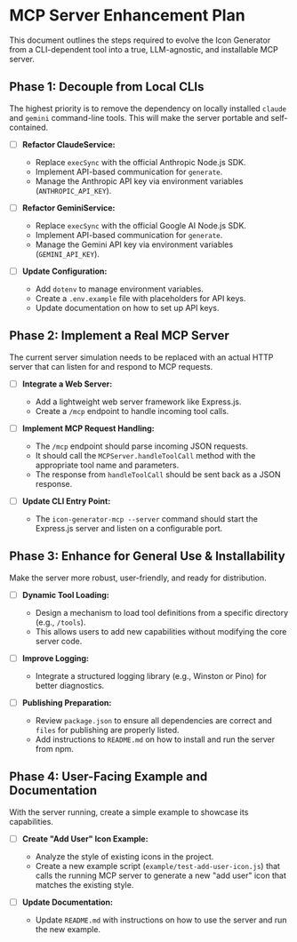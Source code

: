 # MCP Server Enhancement Plan

This document outlines the steps required to evolve the Icon Generator from a CLI-dependent tool into a true, LLM-agnostic, and installable MCP server.

## Phase 1: Decouple from Local CLIs

The highest priority is to remove the dependency on locally installed `claude` and `gemini` command-line tools. This will make the server portable and self-contained.

-   [ ] **Refactor ClaudeService:**
    -   Replace `execSync` with the official Anthropic Node.js SDK.
    -   Implement API-based communication for `generate`.
    -   Manage the Anthropic API key via environment variables (`ANTHROPIC_API_KEY`).

-   [ ] **Refactor GeminiService:**
    -   Replace `execSync` with the official Google AI Node.js SDK.
    -   Implement API-based communication for `generate`.
    -   Manage the Gemini API key via environment variables (`GEMINI_API_KEY`).

-   [ ] **Update Configuration:**
    -   Add `dotenv` to manage environment variables.
    -   Create a `.env.example` file with placeholders for API keys.
    -   Update documentation on how to set up API keys.

## Phase 2: Implement a Real MCP Server

The current server simulation needs to be replaced with an actual HTTP server that can listen for and respond to MCP requests.

-   [ ] **Integrate a Web Server:**
    -   Add a lightweight web server framework like Express.js.
    -   Create a `/mcp` endpoint to handle incoming tool calls.

-   [ ] **Implement MCP Request Handling:**
    -   The `/mcp` endpoint should parse incoming JSON requests.
    -   It should call the `MCPServer.handleToolCall` method with the appropriate tool name and parameters.
    -   The response from `handleToolCall` should be sent back as a JSON response.

-   [ ] **Update CLI Entry Point:**
    -   The `icon-generator-mcp --server` command should start the Express.js server and listen on a configurable port.

## Phase 3: Enhance for General Use & Installability

Make the server more robust, user-friendly, and ready for distribution.

-   [ ] **Dynamic Tool Loading:**
    -   Design a mechanism to load tool definitions from a specific directory (e.g., `/tools`).
    -   This allows users to add new capabilities without modifying the core server code.

-   [ ] **Improve Logging:**
    -   Integrate a structured logging library (e.g., Winston or Pino) for better diagnostics.

-   [ ] **Publishing Preparation:**
    -   Review `package.json` to ensure all dependencies are correct and `files` for publishing are properly listed.
    -   Add instructions to `README.md` on how to install and run the server from npm.

## Phase 4: User-Facing Example and Documentation

With the server running, create a simple example to showcase its capabilities.

-   [ ] **Create "Add User" Icon Example:**
    -   Analyze the style of existing icons in the project.
    -   Create a new example script (`example/test-add-user-icon.js`) that calls the running MCP server to generate a new "add user" icon that matches the existing style.

-   [ ] **Update Documentation:**
    -   Update `README.md` with instructions on how to use the server and run the new example.